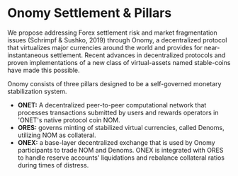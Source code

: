 # Onomy Settlement & Pillars

We propose addressing Forex settlement risk and market fragmentation issues \(Schrimpf & Sushko, 2019\) through Onomy, a decentralized protocol that virtualizes major currencies around the world and provides for near-instantaneous settlement. Recent advances in decentralized protocols and proven implementations of a new class of virtual-assets named stable-coins have made this possible.

Onomy consists of three pillars designed to be a self-governed monetary stabilization system.

* **ONET:** A decentralized peer-to-peer computational network that processes transactions submitted by users and rewards operators in 'ONET's native protocol coin NOM.  
* **ORES:** governs minting of stabilized virtual currencies, called Denoms, utilizing NOM as collateral.
* **ONEX:** a base-layer decentralized exchange that is used by Onomy participants to trade NOM and Denoms. ONEX is integrated with ORES to handle reserve accounts' liquidations and rebalance collateral ratios during times of distress.


